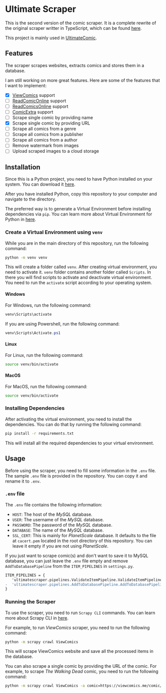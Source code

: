 # Ultimate Scraper

This is the second version of the comic scraper. It is a complete rewrite of the original scraper writter in TypeScript, which can be found [here](https://www.github.com/Stradi/comic-scraper).

This project is mainly used in [UltimateComic](https://www.ultimatecomic.com).

## Features

The scraper scrapes websites, extracts comics and stores them in a database.

I am still working on more great features. Here are some of the features that I want to implement:

- [x] [ViewComics](https://viewcomics.co) support
- [ ] [ReadComicOnline](https://readcomiconline.li) support
- [ ] [ReadComicsOnline](https://readcomicsonline.ru) support
- [ ] [ComicExtra](https://comicextra.com) support
- [ ] Scrape single comic by providing name
- [x] Scrape single comic by providing URL
- [ ] Scrape all comics from a genre
- [ ] Scrape all comics from a publisher
- [ ] Scrape all comics from a author
- [ ] Remove watermark from images
- [ ] Upload scraped images to a cloud storage

## Installation

Since this is a Python project, you need to have Python installed on your system. You can download it [here](https://www.python.org/downloads/).

After you have installed Python, copy this repository to your computer and navigate to the directory.

The preferred way is to generate a Virtual Environment before installing dependencies via `pip`. You can learn more about Virtual Environment for Python in [here](https://docs.python.org/3/library/venv.html).

### Create a Virtual Environment using `venv`

While you are in the main directory of this repository, run the following command:

```bash
python -m venv venv
```

This will create a folder called `venv`. After creating virtual environment, you need to activate it. `venv` folder contains another folder called `Scripts`. In there you will find scripts to activate and deactivate virtual environment. You need to run the `activate` script according to your operating system.

#### Windows

For Windows, run the following command:

```bash
venv\Scripts\activate
```

If you are using Powershell, run the following command:

```powershell
venv\Scripts\Activate.ps1
```

#### Linux

For Linux, run the following command:

```bash
source venv/bin/activate
```

#### MacOS

For MacOS, run the following command:

```bash
source venv/bin/activate
```

### Installing Dependencies

After activating the virtual environment, you need to install the dependencies. You can do that by running the following command:

```bash
pip install -r requirements.txt
```

This will install all the required dependencies to your virtual environment.

## Usage

Before using the scraper, you need to fill some information in the `.env` file. The sample `.env` file is provided in the repository. You can copy it and rename it to `.env`.

### `.env` file

The `.env` file contains the following information:

- `HOST`: The host of the _MySQL_ database.
- `USER`: The username of the _MySQL_ database.
- `PASSWORD`: The password of the _MySQL_ database.
- `DATABASE`: The name of the _MySQL_ database.
- `SSL_CERT`: This is mainly for _PlanetScale_ database. It defaults to the file at `cacert.pem` located in the root directory of this repository. You can leave it empty if you are not using _PlanetScale_.

If you just want to scrape comic(s) and don't want to save it to MySQL database, you can just leave the `.env` file empty and remove `AddToDatabasePipeline` from the `ITEM_PIPELINES` in `settings.py`.

```diff
ITEM_PIPELINES = {
   'ultimatescraper.pipelines.ValidateItemPipeline.ValidateItemPipeline': 100,
-  'ultimatescraper.pipelines.AddToDatabasePipeline.AddToDatabasePipeline': 200,
}
```

### Running the Scraper

To use the scraper, you need to run `Scrapy CLI` commands. You can learn more about Scrapy CLI in [here](https://docs.scrapy.org/en/latest/topics/commands.html).

For example, to run _ViewComics_ scraper, you need to run the following command:

```bash
python -m scrapy crawl ViewComics
```

This will scrape ViewComics website and save all the processed items in the database.

You can also scrape a single comic by providing the URL of the comic. For example, to scrape _The Walking Dead_ comic, you need to run the following command:

```bash
python -m scrapy crawl ViewComics -a comic=https://viewcomics.me/comic/the-walking-dead
```
